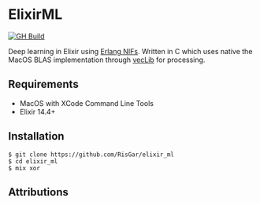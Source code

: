 # ElixirML

[![GH Build](https://github.com/RisGar/elixir_ml/actions/workflows/elixir.yml/badge.svg)](https://github.com/RisGar/elixir_ml/actions/workflows/elixir.yml)

Deep learning in Elixir using [Erlang NIFs](https://www.erlang.org/doc/tutorial/nif.html).
Written in C which uses native the MacOS BLAS implementation through [vecLib](https://developer.apple.com/documentation/accelerate/veclib) for processing.

## Requirements

- MacOS with XCode Command Line Tools
- Elixir 14.4+

## Installation

```console
$ git clone https://github.com/RisGar/elixir_ml
$ cd elixir_ml
$ mix xor
```

## Attributions
